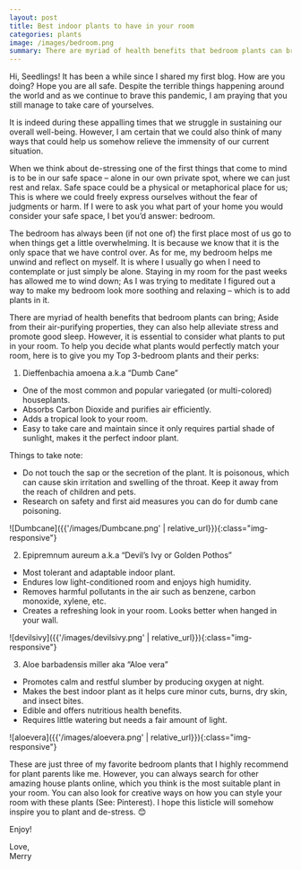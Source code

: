 ```yaml
---
layout: post
title: Best indoor plants to have in your room
categories: plants
image: /images/bedroom.png
summary: There are myriad of health benefits that bedroom plants can bring; Aside from their air-purifying properties, they can also help alleviate stress and promote good sleep.
---
```


Hi, Seedlings! It has been a while since I shared my first blog. How are you doing? Hope you are all safe. Despite the terrible things happening around the world and as we continue to brave this pandemic, I am praying that you still manage to take care of yourselves. 

It is indeed during these appalling times that we struggle in sustaining our overall well-being. However, I am certain that we could also think of many ways that could help us somehow relieve the immensity of our current situation.  

When we think about de-stressing one of the first things that come to mind is to be in our safe space – alone in our own private spot, where we can just rest and relax. Safe space could be a physical or metaphorical place for us; This is where we could freely express ourselves without the fear of judgments or harm.  If I were to ask you what part of your home you would consider your safe space, I bet you’d answer: bedroom. 

The bedroom has always been (if not one of) the first place most of us go to when things get a little overwhelming. It is because we know that it is the only space that we have control over. As for me, my bedroom helps me unwind and reflect on myself. It is where I usually go when I need to contemplate or just simply be alone. Staying in my room for the past weeks has allowed me to wind down; As I was trying to meditate I figured out a way to make my bedroom look more soothing and relaxing – which is to add plants in it. 

There are myriad of health benefits that bedroom plants can bring; Aside from their air-purifying properties, they can also help alleviate stress and promote good sleep. However, it is essential to consider what plants to put in your room. To help you decide what plants would perfectly match your room, here is to give you my Top 3-bedroom plants and their perks: 

1.	Dieffenbachia amoena a.k.a “Dumb Cane”
-	One of the most common and popular variegated (or multi-colored) houseplants. 
-	Absorbs Carbon Dioxide and purifies air efficiently. 
-	Adds a tropical look to your room. 
-	Easy to take care and maintain since it only requires partial shade of sunlight, makes it the perfect indoor plant.

Things to take note: 

-	Do not touch the sap or the secretion of the plant. It is poisonous, which can cause skin irritation and swelling of the throat. Keep it away from the reach of children and pets. 
-	Research on safety and first aid measures you can do for dumb cane poisoning. 

![Dumbcane]({{'/images/Dumbcane.png' | relative_url}}){:class="img-responsive"}


2. 	Epipremnum aureum a.k.a “Devil’s Ivy or Golden Pothos”
-	Most tolerant and adaptable indoor plant. 
-	Endures low light-conditioned room and enjoys high humidity. 
-	Removes harmful pollutants in the air such as benzene, carbon monoxide, xylene, etc. 
-	Creates a refreshing look in your room. Looks better when hanged in your wall. 

![devilsivy]({{'/images/devilsivy.png' | relative_url}}){:class="img-responsive"}


3.  Aloe barbadensis miller aka “Aloe vera”
-	Promotes calm and restful slumber by producing oxygen at night.
-	Makes the best indoor plant as it helps cure minor cuts, burns, dry skin, and insect bites. 
-	Edible and offers nutritious health benefits. 
-	Requires little watering but needs a fair amount of light. 

![aloevera]({{'/images/aloevera.png' | relative_url}}){:class="img-responsive"}


These are just three of my favorite bedroom plants that I highly recommend for plant parents like me. However, you can always search for other amazing house plants online, which you think is the most suitable plant in your room. You can also look for creative ways on how you can style your room with these plants (See: Pinterest). I hope this listicle will somehow inspire you to plant and de-stress. 😊

Enjoy! 

<div class="mt-5">Love,</div>
<div class="signature">Merry</div>
